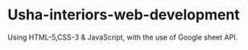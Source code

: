 # Usha-interiors-web-development
Using HTML-5,CSS-3 &amp; JavaScript, with the use of Google sheet API.
